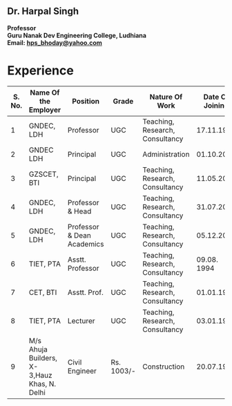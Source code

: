 ## Dr. Harpal Singh
**Professor**  
**Guru Nanak Dev Engineering College, Ludhiana**  
**Email: hps_bhoday@yahoo.com**

# Experience

| S. No. | Name Of the Employer                        | Position                   | Grade      | Nature Of Work                  | Date Of Joining | Date Of Leaving | Total Exp. | Reason For Leaving  |     
| ------ | ------------------------------------------- | -------------------------- | ---------- | ------------------------------- | --------------- | --------------- | ---------- | -------------------|
| 1      | GNDEC, LDH                                  | Professor                  | UGC        | Teaching, Research, Consultancy | 17.11.1998      | working         | 14 yr      | na                 |           
| 2      | GNDEC LDH                                   | Principal                  | UGC        | Administration                  | 01.10.2017      | 13.11.2017      | 1.5m       | na                  |   
| 3      | GZSCET, BTI                                 | Principal                  | UGC        | Teaching, Research, Consultancy | 11.05.2005      | 31.03.2010      | 5 yr       | Completion of teure |    
| 4      | GNDEC, LDH                                  | Professor & Head           | UGC        | Teaching, Research, Consultancy | 31.07.2003      | 10.05.2005      | 2 yr       | higher post         |    
| 5      | GNDEC, LDH                                  | Professor & Dean Academics | UGC        | Teaching, Research, Consultancy | 05.12.2001      | 10.01.2003      | 2 yr       | rotation            |  
| 6      | TIET, PTA                                   | Asstt. Professor           | UGC        | Teaching, Research, Consultancy | 09.08. 1994     | 16.11.1998      | 4.5 yr     | Pormotion           |   
| 7      | CET, BTI                                    | Asstt. Prof.               | UGC        | Teaching, Research, Consultancy | 01.01.1993      | 08.08.1994      | 1 yr 8m    |                 na  |
| 8      | TIET, PTA                                   | Lecturer                   | UGC        | Teaching, Research, Consultancy | 03.01.1986      | 31.12.1992      | 7yr        | promotion           |     
| 9      | M/s Ahuja Builders, X-3,Hauz Khas, N. Delhi | Civil Engineer             | Rs. 1003/- | Construction                    | 20.07.1984      | 27.01.1985      | 6m         | higher study        |    
